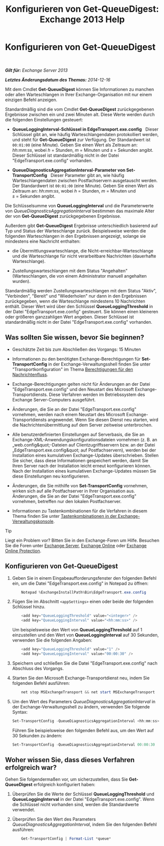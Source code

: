 ﻿---
title: 'Konfigurieren von Get-QueueDigest: Exchange 2013 Help'
TOCTitle: Konfigurieren von Get-QueueDigest
ms:assetid: f730c520-4ba5-4a15-8846-132bff500bb8
ms:mtpsurl: https://technet.microsoft.com/de-de/library/Dn505733(v=EXCHG.150)
ms:contentKeyID: 59634176
ms.date: 05/22/2018
mtps_version: v=EXCHG.150
ms.translationtype: MT
---

# Konfigurieren von Get-QueueDigest

 

_**Gilt für:** Exchange Server 2013_

_**Letztes Änderungsdatum des Themas:** 2014-12-16_

Mit dem Cmdlet **Get-QueueDigest** können Sie Informationen zu manchen oder allen Warteschlangen in Ihrer Exchange-Organisation mit nur einem einzigen Befehl anzeigen.

Standardmäßig sind die vom Cmdlet **Get-QueueDigest** zurückgegebenen Ergebnisse zwischen ein und zwei Minuten alt. Diese Werte werden durch die folgenden Einstellungen gesteuert:

  - **QueueLoggingInterval-Schlüssel in EdgeTransport.exe.config**   Dieser Schlüssel gibt an, wie häufig Warteschlangendaten protokolliert werden, und steht für **Get-QueueDigest** zur Verfügung. Der Standardwert ist `00:01:00` (eine Minute). Geben Sie einen Wert als Zeitraum an: *hh:mm:ss*, wobei *h* = Stunden, *m* = Minuten und *s* = Sekunden angibt. Dieser Schlüssel ist standardmäßig nicht in der Datei "EdgeTransport.exe.config" vorhanden.

  - **QueueDiagnosticsAggregationInterval-Parameter von Set-TransportConfig**   Dieser Parameter gibt an, wie häufig Warteschlangendaten zwischen Postfachservern ausgetauscht werden. Der Standardwert ist `00:01:00` (eine Minute). Geben Sie einen Wert als Zeitraum an: *hh:mm:ss*, wobei *h* = Stunden, *m* = Minuten und *s* = Sekunden angibt.

Die Schlüsselsumme von **QueueLoggingInterval** und die Parameterwerte von *QueueDiagnosticsAggregationInterval* bestimmen das maximale Alter der von **Get-QueueDigest** zurückgegebenen Ergebnisse.

Außerdem gibt **Get-QueueDigest** Ergebnisse unterschiedlich basierend auf Typ und Status der Warteschlange zurück. Beispielsweise werden die folgenden Warteschlangen in den Ergebnissen angezeigt, solange sie mindestens eine Nachricht enthalten:

  - die Übermittlungswarteschlange, die Nicht-erreichbar-Warteschlange und die Warteschlange für nicht verarbeitbare Nachrichten (dauerhafte Warteschlange).

  - Zustellungswarteschlangen mit dem Status "Angehalten" (Warteschlangen, die von einem Administrator manuell angehalten wurden).

Standardmäßig werden Zustellungswarteschlangen mit dem Status "Aktiv", "Verbinden", "Bereit" und "Wiederholen" nur dann in den Ergebnissen zurückgegeben, wenn die Warteschlange mindestens 10 Nachrichten enthält. Dieser Wert wird über den Schlüssel **QueueLoggingThreshold** in der Datei "EdgeTransport.exe.config" gesteuert. Sie können einen kleineren oder größeren ganzzahligen Wert angeben. Dieser Schlüssel ist standardmäßig nicht in der Datei "EdgeTransport.exe.config" vorhanden.

## Was sollten Sie wissen, bevor Sie beginnen?

  - Geschätzte Zeit bis zum Abschließen des Vorgangs: 15 Minuten

  - Informationen zu den benötigten Exchange-Berechtigungen für **Set-TransportConfig** in der Exchange-Verwaltungsshell finden Sie unter "Transportkonfiguration" im Thema [Berechtigungen für den Nachrichtenfluss](mail-flow-permissions-exchange-2013-help.md).

  - Exchange-Berechtigungen gelten nicht für Änderungen an der Datei "EdgeTransport.exe.config" und den Neustart des Microsoft Exchange-Transportdiensts. Diese Verfahren werden im Betriebssystem des Exchange Server-Computers ausgeführt.

  - Änderungen, die Sie an der Datei "EdgeTransport.exe.config" vornehmen, werden nach einem Neustart des Microsoft Exchange-Transportdiensts angewendet. Wenn Sie diesen Dienst neu starten, wird die Nachrichtenübermittlung auf dem Server zeitweise unterbrochen.

  - Alle benutzerdefinierten Einstellungen auf Serverbasis, die Sie an Exchange-XML-Anwendungskonfigurationsdateien vornehmen (z. B. an „web.config\&quot;-Dateien auf Clientzugriffsservern bzw. an der Datei „EdgeTransport.exe.config\&quot; auf Postfachservern), werden bei der Installation eines kumulativen Exchange-Updates überschrieben. Stellen Sie sicher, dass diese Informationen gespeichert werden, damit Sie Ihren Server nach der Installation leicht erneut konfigurieren können. Nach der Installation eines kumulativen Exchange-Updates müssen Sie diese Einstellungen neu konfigurieren.

  - Änderungen, die Sie mithilfe von **Set-TransportConfig** vornehmen, wirken sich auf alle Postfachserver in Ihrer Organisation aus. Änderungen, die Sie an der Datei "EdgeTransport.exe.config" vornehmen, betreffen nur den lokalen Postfachserver.

  - Informationen zu Tastenkombinationen für die Verfahren in diesem Thema finden Sie unter [Tastenkombinationen in der Exchange-Verwaltungskonsole](keyboard-shortcuts-in-the-exchange-admin-center-exchange-online-protection-help.md).


> [!TIP]
> Liegt ein Problem vor? Bitten Sie in den Exchange-Foren um Hilfe. Besuchen Sie die Foren unter <A href="https://go.microsoft.com/fwlink/p/?linkid=60612">Exchange Server</A>, <A href="https://go.microsoft.com/fwlink/p/?linkid=267542">Exchange Online</A> oder <A href="https://go.microsoft.com/fwlink/p/?linkid=285351">Exchange Online Protection</A>.



## Konfigurieren von Get-QueueDigest

1.  Geben Sie in einem Eingabeaufforderungsfenster den folgenden Befehl ein, um die Datei "EdgeTransport.exe.config" in Notepad zu öffnen:
    
    ```powershell
        Notepad %ExchangeInstallPath%Bin\EdgeTransport.exe.config
    ```

2.  Fügen Sie im Abschnitt `<appSettings>` einen oder beide der folgenden Schlüssel hinzu.
    ```powershell
        <add key="QueueLoggingThreshold" value="<integer>" />
        <add key="QueueLoggingInterval" value="<hh:mm:ss>" />
    ```

    Um beispielsweise den Wert von **QueueLoggingThreshold** auf 1 einzustellen und den Wert von **QueueLoggingInterval** auf 30 Sekunden, verwenden Sie die folgenden Angaben:
    ```powershell
        <add key="QueueLoggingThreshold" value="1" />
        <add key="QueueLoggingInterval" value="00:00:30" />
    ```

3.  Speichern und schließen Sie die Datei "EdgeTransport.exe.config" nach Abschluss des Vorgangs.

4.  Starten Sie den Microsoft Exchange-Transportdienst neu, indem Sie folgenden Befehl ausführen:
    ```powershell
        net stop MSExchangeTransport && net start MSExchangeTransport
    ```

5.  Um den Wert des Parameters *QueueDiagnosticsAggregationInterval* in der Exchange-Verwaltungsshell zu ändern, verwenden Sie folgende Syntax:
    
    ```powershell
    Set-TransportConfig -QueueDiagnosticsAggregationInterval <hh:mm:ss>
    ```
    
    Führen Sie beispielsweise den folgenden Befehl aus, um den Wert auf 30 Sekunden zu ändern:
    
    ```powershell
    Set-TransportConfig -QueueDiagnosticsAggregationInterval 00:00:30
    ```

## Woher wissen Sie, dass dieses Verfahren erfolgreich war?

Gehen Sie folgendermaßen vor, um sicherzustellen, dass Sie **Get-QueueDigest** erfolgreich konfiguriert haben:

1.  Überprüfen Sie die Werte der Schlüssel **QueueLoggingThreshold** und **QueueLoggingInterval** in der Datei "EdgeTransport.exe.config". Wenn die Schlüssel nicht vorhanden sind, werden die Standardwerte verwendet.

2.  Überprüfen Sie den Wert des Parameters *QueueDiagnosticsAggregationInterval*, indem Sie den folgenden Befehl ausführen:
    ```powershell
        Get-TransportConfig | Format-List *queue*
    ```
